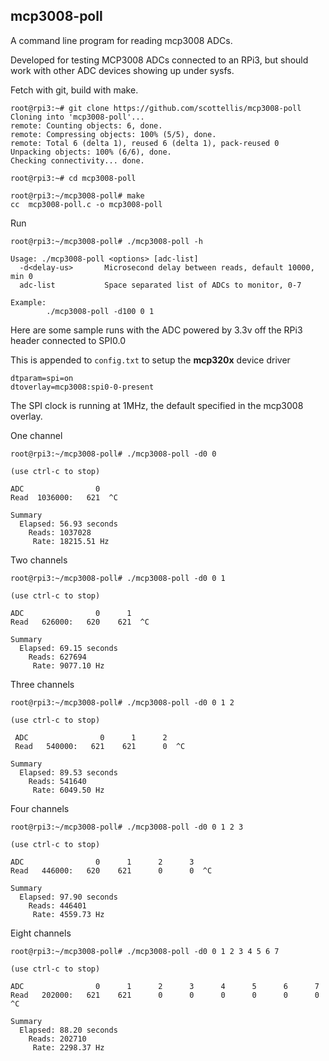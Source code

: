 ## mcp3008-poll

A command line program for reading mcp3008 ADCs.

Developed for testing MCP3008 ADCs connected to an RPi3, but should
work with other ADC devices showing up under sysfs.

Fetch with git, build with make.

    root@rpi3:~# git clone https://github.com/scottellis/mcp3008-poll
    Cloning into 'mcp3008-poll'...
    remote: Counting objects: 6, done.
    remote: Compressing objects: 100% (5/5), done.
    remote: Total 6 (delta 1), reused 6 (delta 1), pack-reused 0
    Unpacking objects: 100% (6/6), done.
    Checking connectivity... done.

    root@rpi3:~# cd mcp3008-poll

    root@rpi3:~/mcp3008-poll# make
    cc  mcp3008-poll.c -o mcp3008-poll

Run

    root@rpi3:~/mcp3008-poll# ./mcp3008-poll -h

    Usage: ./mcp3008-poll <options> [adc-list]
      -d<delay-us>       Microsecond delay between reads, default 10000, min 0
      adc-list           Space separated list of ADCs to monitor, 0-7

    Example:
            ./mcp3008-poll -d100 0 1


Here are some sample runs with the ADC powered by 3.3v off the RPi3 header
connected to SPI0.0

This is appended to `config.txt` to setup the **mcp320x** device driver

    dtparam=spi=on
    dtoverlay=mcp3008:spi0-0-present

The SPI clock is running at 1MHz, the default specified in the mcp3008
overlay.

One channel

    root@rpi3:~/mcp3008-poll# ./mcp3008-poll -d0 0

    (use ctrl-c to stop)

    ADC                0
    Read  1036000:   621  ^C

    Summary
      Elapsed: 56.93 seconds
        Reads: 1037028
         Rate: 18215.51 Hz

Two channels

    root@rpi3:~/mcp3008-poll# ./mcp3008-poll -d0 0 1

    (use ctrl-c to stop)

    ADC                0      1
    Read   626000:   620    621  ^C

    Summary
      Elapsed: 69.15 seconds
        Reads: 627694
         Rate: 9077.10 Hz

Three channels

    root@rpi3:~/mcp3008-poll# ./mcp3008-poll -d0 0 1 2

    (use ctrl-c to stop)

     ADC                0      1      2
     Read   540000:   621    621      0  ^C

    Summary
      Elapsed: 89.53 seconds
        Reads: 541640
         Rate: 6049.50 Hz

Four channels

    root@rpi3:~/mcp3008-poll# ./mcp3008-poll -d0 0 1 2 3

    (use ctrl-c to stop)

    ADC                0      1      2      3
    Read   446000:   620    621      0      0  ^C

    Summary
      Elapsed: 97.90 seconds
        Reads: 446401
         Rate: 4559.73 Hz

Eight channels

    root@rpi3:~/mcp3008-poll# ./mcp3008-poll -d0 0 1 2 3 4 5 6 7

    (use ctrl-c to stop)

    ADC                0      1      2      3      4      5      6      7
    Read   202000:   621    621      0      0      0      0      0      0  ^C

    Summary
      Elapsed: 88.20 seconds
        Reads: 202710
         Rate: 2298.37 Hz

